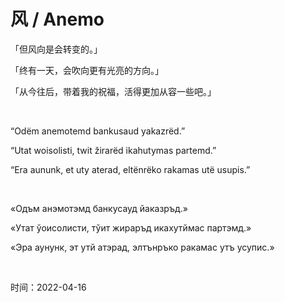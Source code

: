 # 风 / Anemo
<p>「但风向是会转变的。」</p>
<p>「终有一天，会吹向更有光亮的方向。」</p>
<p>「从今往后，带着我的祝福，活得更加从容一些吧。」</p>
<br>
<p>“Odëm anemotemd bankusaud yakazrëd.”</p>
<p>“Utat woisolisti, twit žirarëd ikahutymas partemd.”</p>
<p>“Era aununk, et uty aterad, eltënrëko rakamas utë usupis.”</p>
<br>
<p>«Одъм анэмотэмд банкусауд йаказръд.»</p>
<p>«Утат ўоисолисти, тўит жираръд икахутймас партэмд.»</p>
<p>«Эра аунунк, эт утй атэрад, элтънръко ракамас утъ усупис.»</p>
<br>
<p>时间：2022-04-16</p>